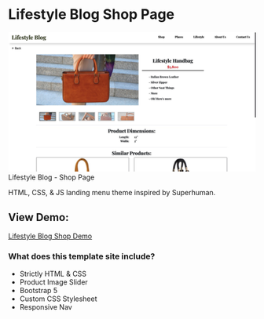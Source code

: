 # Lifestyle Blog Shop Page
![Lifestyle Blog Shop Theme](https://github.com/MattMarquise/Lifestyle-Blog-Shop-Page/blob/main/lifestyleproduct.jpg)
Lifestyle Blog - Shop Page

HTML, CSS, & JS landing menu theme inspired by Superhuman.

## View Demo:
[Lifestyle Blog Shop Demo](https://matthewmarquise.com/lifestyleshop)

### What does this template site include?
 - Strictly HTML & CSS
 - Product Image Slider
 - Bootstrap 5
 - Custom CSS Stylesheet
 - Responsive Nav
